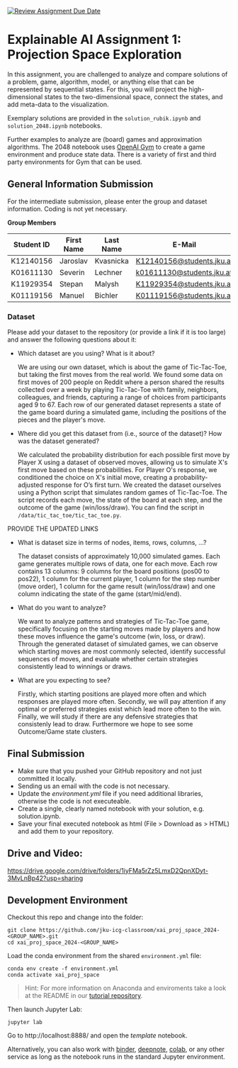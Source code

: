 [![Review Assignment Due Date](https://classroom.github.com/assets/deadline-readme-button-22041afd0340ce965d47ae6ef1cefeee28c7c493a6346c4f15d667ab976d596c.svg)](https://classroom.github.com/a/-VohRijK)

# Explainable AI Assignment 1: Projection Space Exploration
In this assignment, you are challenged to analyze and compare solutions of a problem, game, algorithm, model, or anything else that can be represented by sequential states. For this, you will project the high-dimensional states to the two-dimensional space, connect the states, and add meta-data to the visualization.

Exemplary solutions are provided in the `solution_rubik.ipynb` and `solution_2048.ipynb` notebooks. 

Further examples to analyze are (board) games and approximation algorithms. The 2048 notebook uses [OpenAI Gym](https://gym.openai.com/) to create a game environment and produce state data. There is a variety of first and third party environments for Gym that can be used.

## General Information Submission

For the intermediate submission, please enter the group and dataset information. Coding is not yet necessary.

**Group Members**

| Student ID | First Name | Last Name | E-Mail                    | Workload [%] |
| ----------|------------|-----------|---------------------------|--------------|
| K12140156 | Jaroslav   | Kvasnicka | K12140156@students.jku.at | 25           |
| K01611130 | Severin    | Lechner   | k01611130@students.jku.at | 25           |
| K11929354 | Stepan     | Malysh    | K11929354@students.jku.at | 25           |
| K01119156 | Manuel     | Bichler   | K01119156@students.jku.at | 25           |

### Dataset
Please add your dataset to the repository (or provide a link if it is too large) and answer the following questions about it:

* Which dataset are you using? What is it about?
 
  We are using our own dataset, which is about the game of Tic-Tac-Toe, but taking the first moves from the real world. We found some data on first moves of 200 people on Reddit where a person shared the results collected over a week by playing Tic-Tac-Toe with family, neighbors, colleagues, and friends, capturing a range of choices from participants aged 9 to 67. Each row of our generated dataset represents a state of the game board during a simulated game, including the positions of the pieces and the player's move. 
* Where did you get this dataset from (i.e., source of the dataset)? How was the dataset generated?

  We calculated the probability distribution for each possible first move by Player X using a dataset of observed moves, allowing us to simulate X's first move based on these probabilities. For Player O's response, we conditioned the choice on X's initial move, creating a probability-adjusted response for O’s first turn. We created the dataset ourselves using a Python script that simulates random games of Tic-Tac-Toe. The script records each move, the state of the board at each step, and the outcome of the game (win/loss/draw). You can find the script in `/data/tic_tac_toe/tic_tac_toe.py`. 

PROVIDE THE UPDATED LINKS
  
* What is dataset size in terms of nodes, items, rows, columns, ...?

  The dataset consists of approximately 10,000 simulated games. Each game generates multiple rows of data, one for each move. Each row contains 13 columns: 9 columns for the board positions (pos00 to pos22), 1 column for the current player, 1 column for the step number (move order), 1 column for the game result (win/loss/draw) and one column indicating the state of the game (start/mid/end).
  
* What do you want to analyze?

  We want to analyze patterns and strategies of Tic-Tac-Toe game, specifically focusing on the starting moves made by players and how these moves influence the game's outcome (win, loss, or draw). Through the generated dataset of simulated games, we can observe which starting moves are most commonly selected, identify successful sequences of moves, and evaluate whether certain strategies consistently lead to winnings or draws.
  
* What are you expecting to see?

  Firstly, which starting positions are played more often and which responses are played more often. Secondly, we will pay attention if any optimal or preferred strategies exist which lead more often to the win. Finally, we will study if there are any defensive strategies that consistenly lead to draw. Furthermore we hope to see some Outcome/Game state clusters.

## Final Submission

* Make sure that you pushed your GitHub repository and not just committed it locally.
* Sending us an email with the code is not necessary.
* Update the *environment.yml* file if you need additional libraries, otherwise the code is not executeable.
* Create a single, clearly named notebook with your solution, e.g. solution.ipynb.
* Save your final executed notebook as html (File > Download as > HTML) and add them to your repository.

## Drive and Video:
https://drive.google.com/drive/folders/1iyFMa5rZz5LmxD2QpnXDyt-3MvLnBp42?usp=sharing

## Development Environment

Checkout this repo and change into the folder:
```
git clone https://github.com/jku-icg-classroom/xai_proj_space_2024-<GROUP_NAME>.git
cd xai_proj_space_2024-<GROUP_NAME>
```

Load the conda environment from the shared `environment.yml` file:
```
conda env create -f environment.yml
conda activate xai_proj_space
```

> Hint: For more information on Anaconda and enviroments take a look at the README in our [tutorial repository](https://github.com/JKU-ICG/python-visualization-tutorial).

Then launch Jupyter Lab:
```
jupyter lab
```

Go to http://localhost:8888/ and open the *template* notebook.

Alternatively, you can also work with [binder](https://mybinder.org/), [deepnote](https://deepnote.com/), [colab](https://colab.research.google.com/), or any other service as long as the notebook runs in the standard Jupyter environment.
